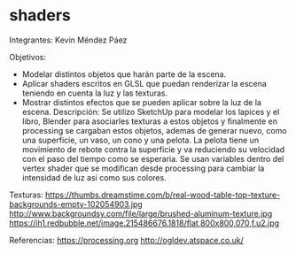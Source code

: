 # shaders


Integrantes: Kevin Méndez Páez

Objetivos:
- Modelar distintos objetos que harán parte de la escena.
- Aplicar shaders escritos en GLSL que puedan renderizar la escena teniendo en cuenta la luz y las texturas.
- Mostrar distintos efectos que se pueden aplicar sobre la luz de la escena.
Descripción:
Se utilizo SketchUp para modelar los lapices y el libro, Blender para asociarles texturas a estos objetos y finalmente en processing se cargaban estos objetos, ademas de generar nuevo, como
una superficie, un vaso, un cono y una pelota. La pelota tiene un movimiento de rebote contra
la superficie y va reduciendo su velocidad con el paso del tiempo como se esperaria.
Se usan variables dentro del vertex shader que se modifican desde processing para cambiar
la intensidad de luz asi como sus colores.

Texturas:
https://thumbs.dreamstime.com/b/real-wood-table-top-texture-backgrounds-empty-102054903.jpg
http://www.backgroundsy.com/file/large/brushed-aluminum-texture.jpg
https://ih1.redbubble.net/image.215486676.1818/flat,800x800,070,f.u2.jpg

Referencias:
https://processing.org
http://ogldev.atspace.co.uk/
